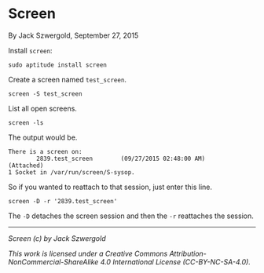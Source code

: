 # Screen

By Jack Szwergold, September 27, 2015

Install `screen`:

    sudo aptitude install screen

Create a screen named `test_screen`.

    screen -S test_screen

List all open screens.

    screen -ls

The output would be.

	There is a screen on:
	        2839.test_screen        (09/27/2015 02:48:00 AM)        (Attached)
	1 Socket in /var/run/screen/S-sysop.

So if you wanted to reattach to that session, just enter this line.

	screen -D -r '2839.test_screen'

The `-D` detaches the screen session and then the `-r` reattaches the session.

***

*Screen (c) by Jack Szwergold*

*This work is licensed under a Creative Commons Attribution-NonCommercial-ShareAlike 4.0 International License (CC-BY-NC-SA-4.0).*